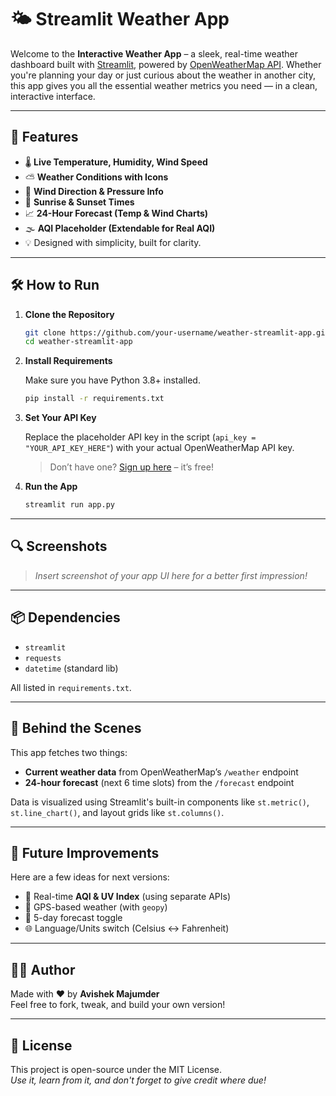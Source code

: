 # 🌤️ Streamlit Weather App

Welcome to the **Interactive Weather App** – a sleek, real-time weather dashboard built with [Streamlit](https://streamlit.io/), powered by [OpenWeatherMap API](https://openweathermap.org/api). Whether you're planning your day or just curious about the weather in another city, this app gives you all the essential weather metrics you need — in a clean, interactive interface.

---

## 🚀 Features

- 🌡️ **Live Temperature, Humidity, Wind Speed**
- ⛅ **Weather Conditions with Icons**
- 🧭 **Wind Direction & Pressure Info**
- 🌅 **Sunrise & Sunset Times**
- 📈 **24-Hour Forecast (Temp & Wind Charts)**
- 🌫️ **AQI Placeholder (Extendable for Real AQI)**
- 💡 Designed with simplicity, built for clarity.

---

## 🛠️ How to Run

1. **Clone the Repository**

   ```bash
   git clone https://github.com/your-username/weather-streamlit-app.git
   cd weather-streamlit-app
   ```

2. **Install Requirements**

   Make sure you have Python 3.8+ installed.

   ```bash
   pip install -r requirements.txt
   ```

3. **Set Your API Key**

   Replace the placeholder API key in the script (`api_key = "YOUR_API_KEY_HERE"`) with your actual OpenWeatherMap API key.

   > Don’t have one? [Sign up here](https://openweathermap.org/api) – it’s free!

4. **Run the App**

   ```bash
   streamlit run app.py
   ```

---

## 🔍 Screenshots

> _Insert screenshot of your app UI here for a better first impression!_

---

## 📦 Dependencies

- `streamlit`
- `requests`
- `datetime` (standard lib)

All listed in `requirements.txt`.

---

## 🧠 Behind the Scenes

This app fetches two things:
- **Current weather data** from OpenWeatherMap’s `/weather` endpoint
- **24-hour forecast** (next 6 time slots) from the `/forecast` endpoint

Data is visualized using Streamlit's built-in components like `st.metric()`, `st.line_chart()`, and layout grids like `st.columns()`.

---

## 🔄 Future Improvements

Here are a few ideas for next versions:
- 🧪 Real-time **AQI & UV Index** (using separate APIs)
- 📍 GPS-based weather (with `geopy`)
- 📆 5-day forecast toggle
- 🌐 Language/Units switch (Celsius ↔️ Fahrenheit)

---

## 👨‍💻 Author

Made with ❤️ by **Avishek Majumder**  
Feel free to fork, tweak, and build your own version!

---

## 📄 License

This project is open-source under the MIT License.  
_Use it, learn from it, and don't forget to give credit where due!_

